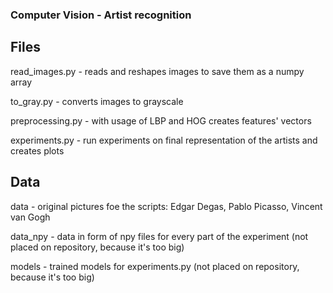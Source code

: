 ### Computer Vision - Artist recognition

## Files

read_images.py - reads and reshapes images to save them as a numpy array

to_gray.py - converts images to grayscale

preprocessing.py - with usage of LBP and HOG creates features' vectors

experiments.py - run experiments on final representation of the artists and creates plots

## Data

data - original pictures foe the scripts: Edgar Degas, Pablo Picasso, Vincent van Gogh

data_npy - data in form of npy files for every part of the experiment (not placed on repository, because it's too big)

models - trained models for experiments.py (not placed on repository, because it's too big)
